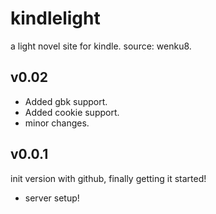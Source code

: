 # kindlelight
a light novel site for kindle.
source: wenku8.

## v0.02

+ Added gbk support.
+ Added cookie support.
+ minor changes.

## v0.0.1

init version with github, finally getting it started!

+ server setup!

